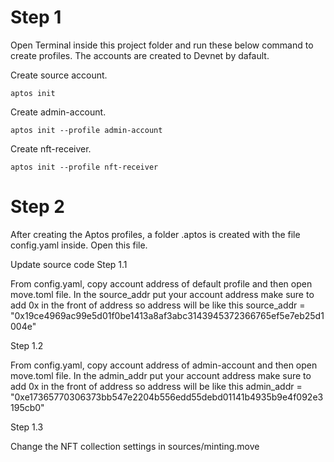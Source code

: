 # Step 1

Open Terminal inside this project folder and run these below command to create profiles. The accounts are created to Devnet by dafault.

Create source account.
```
aptos init
```
Create admin-account.

```
aptos init --profile admin-account
```
Create nft-receiver.
```
aptos init --profile nft-receiver
```

# Step 2

After creating the Aptos profiles, a folder .aptos is created with the file config.yaml inside. Open this file.

Update source code
Step 1.1

From config.yaml, copy account address of default profile and then open move.toml file. In the source_addr put your account address make sure to add 0x in the front of address so address will be like this source_addr = "0x19ce4969ac99e5d01f0be1413a8af3abc3143945372366765ef5e7eb25d1004e"

Step 1.2

From config.yaml, copy account address of admin-account and then open move.toml file. In the admin_addr put your account address make sure to add 0x in the front of address so address will be like this admin_addr = "0xe17365770306373bb547e2204b556edd55debd01141b4935b9e4f092e3195cb0"

Step 1.3

Change the NFT collection settings in sources/minting.move